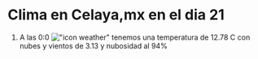 # Clima en Celaya,mx en el dia 21

1. A las 0:0 !["icon weather"](http://openweathermap.org/img/w/04n.png) tenemos una temperatura de 12.78 C con nubes y  vientos de 3.13 y nubosidad al 94%
